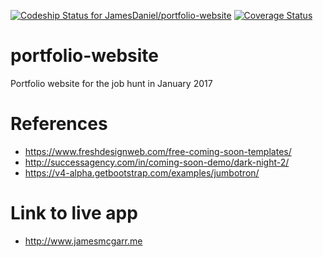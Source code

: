[ ![Codeship Status for JamesDaniel/portfolio-website](https://app.codeship.com/projects/e6f503a0-f632-0134-b0e6-5e8fac69f0da/status?branch=master)](https://app.codeship.com/projects/210471)
[![Coverage Status](https://coveralls.io/repos/github/JamesDaniel/portfolio-website/badge.svg?branch=master)](https://coveralls.io/github/JamesDaniel/portfolio-website?branch=master)


# portfolio-website
Portfolio website for the job hunt in January 2017

# References
- https://www.freshdesignweb.com/free-coming-soon-templates/
- http://successagency.com/in/coming-soon-demo/dark-night-2/
- https://v4-alpha.getbootstrap.com/examples/jumbotron/

# Link to live app
- http://www.jamesmcgarr.me
